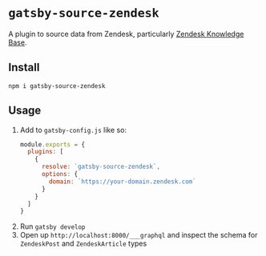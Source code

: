 # `gatsby-source-zendesk`

A plugin to source data from Zendesk, particularly [Zendesk Knowledge Base](https://www.zendesk.com/guide/).

## Install

```shell
npm i gatsby-source-zendesk
```

## Usage

1. Add to `gatsby-config.js` like so:
    ```js
    module.exports = {
      plugins: [
        {
          resolve: `gatsby-source-zendesk`,
          options: {
            domain: `https://your-domain.zendesk.com`
          }
        }
      ]
    }
    ```
1. Run `gatsby develop`
1. Open up `http://localhost:8000/___graphql` and inspect the schema for `ZendeskPost` and `ZendeskArticle` types
